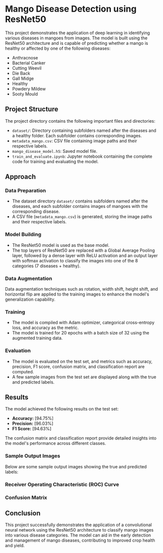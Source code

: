 # Mango Disease Detection using ResNet50

This project demonstrates the application of deep learning in identifying various diseases in mangoes from images. The model is built using the ResNet50 architecture and is capable of predicting whether a mango is healthy or affected by one of the following diseases:

- Anthracnose
- Bacterial Canker
- Cutting Weevil
- Die Back
- Gall Midge
- Healthy
- Powdery Mildew
- Sooty Mould

## Project Structure

The project directory contains the following important files and directories:

- `dataset/`: Directory containing subfolders named after the diseases and a healthy folder. Each subfolder contains corresponding images.
- `metadata_mango.csv`: CSV file containing image paths and their respective labels.
- `mango_disease_model.h5`: Saved model file.
- `train_and_evaluate.ipynb`: Jupyter notebook containing the complete code for training and evaluating the model.

## Approach

### Data Preparation

- The dataset directory `dataset/` contains subfolders named after the diseases, and each subfolder contains images of mangoes with the corresponding disease.
- A CSV file (`metadata_mango.csv`) is generated, storing the image paths and their respective labels.

### Model Building

- The ResNet50 model is used as the base model.
- The top layers of ResNet50 are replaced with a Global Average Pooling layer, followed by a dense layer with ReLU activation and an output layer with softmax activation to classify the images into one of the 8 categories (7 diseases + healthy).

### Data Augmentation

Data augmentation techniques such as rotation, width shift, height shift, and horizontal flip are applied to the training images to enhance the model's generalization capability.

### Training

- The model is compiled with Adam optimizer, categorical cross-entropy loss, and accuracy as the metric.
- The model is trained for 20 epochs with a batch size of 32 using the augmented training data.

### Evaluation

- The model is evaluated on the test set, and metrics such as accuracy, precision, F1 score, confusion matrix, and classification report are computed.
- A few sample images from the test set are displayed along with the true and predicted labels.

## Results

The model achieved the following results on the test set:

- **Accuracy:** [94.75%]
- **Precision:** [96.03%]
- **F1 Score:** [94.63%]

The confusion matrix and classification report provide detailed insights into the model's performance across different classes.

### Sample Output Images

Below are some sample output images showing the true and predicted labels:

### Receiver Operating Characteristic (ROC) Curve

### Confusion Matrix

## Conclusion

This project successfully demonstrates the application of a convolutional neural network using the ResNet50 architecture to classify mango images into various disease categories. The model can aid in the early detection and management of mango diseases, contributing to improved crop health and yield.
 
